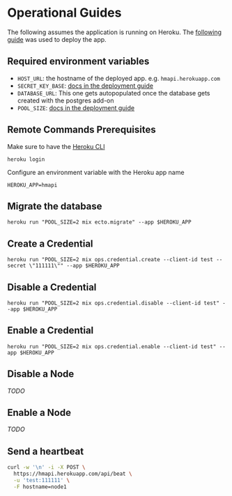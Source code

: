 # Operational Guides  
The following assumes the application is running on Heroku. The [following guide](https://hexdocs.pm/phoenix/heroku.html) was used to deploy the app.  

## Required environment variables  

- `HOST_URL`: the hostname of the deployed app. e.g. `hmapi.herokuapp.com`
- `SECRET_KEY_BASE`: [docs in the deployment guide](https://hexdocs.pm/phoenix/heroku.html)
- `DATABASE_URL`: This one gets autopopulated once the database gets created with the postgres add-on
- `POOL_SIZE`: [docs in the deployment guide](https://hexdocs.pm/phoenix/heroku.html)

## Remote Commands Prerequisites  

Make sure to have the [Heroku CLI](https://devcenter.heroku.com/articles/heroku-cli)

    heroku login

Configure an environment variable with the Heroku app name  

    HEROKU_APP=hmapi

## Migrate the database  

    heroku run "POOL_SIZE=2 mix ecto.migrate" --app $HEROKU_APP

## Create a Credential  

    heroku run "POOL_SIZE=2 mix ops.credential.create --client-id test --secret \"111111\"" --app $HEROKU_APP

## Disable a Credential  

    heroku run "POOL_SIZE=2 mix ops.credential.disable --client-id test" --app $HEROKU_APP

## Enable a Credential  

    heroku run "POOL_SIZE=2 mix ops.credential.enable --client-id test" --app $HEROKU_APP

## Disable a Node  

_TODO_

## Enable a Node  

_TODO_

## Send a heartbeat  

```bash
curl -w '\n' -i -X POST \
  https://hmapi.herokuapp.com/api/beat \
  -u 'test:111111' \
  -F hostname=node1
```
